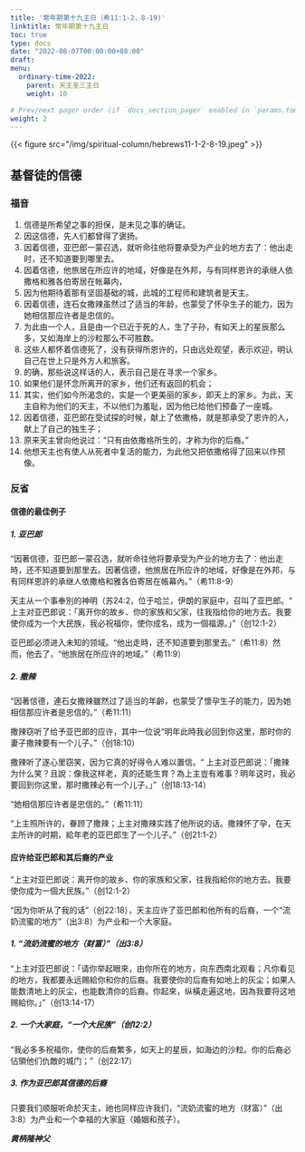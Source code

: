 ```yaml
---
title: '常年期第十九主日（希11:1-2，8-19)'
linktitle: 常年期第十九主日
toc: true
type: docs
date: "2022-08-07T00:00:00+08:00"
draft:
menu:
  ordinary-time-2022:
    parent: 天主圣三主日
    weight: 10

# Prev/next pager order (if `docs_section_pager` enabled in `params.toml`)
weight: 2
---
```


{{< figure src="/img/spiritual-column/hebrews11-1-2-8-19.jpeg" >}}

## 基督徒的信德

### 福音
1. 信德是所希望之事的担保，是未见之事的确证。
2. 因这信德，先人们都曾得了褒扬。
8. 因着信德，亚巴郎一蒙召选，就听命往他将要承受为产业的地方去了：他出走时，还不知道要到哪里去。
9. 因着信德，他旅居在所应许的地域，好像是在外邦，与有同样恩许的承继人依撒格和雅各伯寄居在帐幕内，
10. 因为他期待着那有坚固基础的城，此城的工程师和建筑者是天主。
11. 因着信德，连石女撒辣虽然过了适当的年龄，也蒙受了怀孕生子的能力，因为她相信那应许者是忠信的。
12. 为此由一个人，且是由一个已近于死的人，生了子孙，有如天上的星辰那么多，又如海岸上的沙粒那么不可胜数。
13. 这些人都怀着信德死了，没有获得所恩许的，只由远处观望，表示欢迎，明认自己在世上只是外方人和旅客。
14. 的确，那些说这样话的人，表示自己是在寻求一个家乡。
15. 如果他们是怀念所离开的家乡，他们还有返回的机会；
16. 其实，他们如今所渴念的，实是一个更美丽的家乡，即天上的家乡。为此，天主自称为他们的天主，不以他们为羞耻，因为他已给他们预备了一座城。
17. 因着信德，亚巴郎在受试探的时候，献上了依撒格，就是那承受了恩许的人，献上了自己的独生子；
18. 原来天主曾向他说过：“只有由依撒格所生的，才称为你的后裔。”
19. 他想天主也有使人从死者中复活的能力，为此他又把依撒格得了回来以作预像。

### 反省
#### 信德的最佳例子
##### 1. 亚巴郎
“因著信德，亚巴郎一蒙召选，就听命往他将要承受为产业的地方去了：他出走時，还不知道要到那里去。因著信德，他旅居在所应许的地域，好像是在外邦，与有同样恩許的承继人依撒格和雅各伯寄居在帳幕內。”（希11:8-9）

天主从一个事奉別的神明（苏24:2，位于哈兰，伊朗的家庭中，召叫了亚巴郎。“	上主对亚巴郎说：「离开你的故乡、你的家族和父家，往我指给你的地方去。我要使你成为一个大民族，我必祝福你，使你成名，成为一個福源。」”（创12:1-2）

亚巴郎必须进入未知的领域。“他出走時，还不知道要到那里去。”（希11:8）然而，他去了，“他旅居在所应许的地域。”（希11:9）

##### 2. 撒辣
“因著信德，連石女撒辣雖然过了适当的年齡，也蒙受了懷孕生子的能力，因为她相信那应许者是忠信的。”（希11:11）

撒辣窃听了给予亚巴郎的应许，其中一位说“明年此時我必回到你这里，那时你的妻子撒辣要有一个儿子。”（创18:10）

撒辣听了遂心里窃笑，因为它真的好得令人难以置信。“	上主对亚巴郎说：「撒辣为什么笑？且說：像我这样老，真的还能生育？為上主豈有难事？明年这时，我必要回到你这里，那时撒辣必有一个儿子。」”（创18:13-14）

“她相信那应许者是忠信的。”（希11:11）

“上主照所许的，眷顾了撒辣；上主对撒辣实践了他所说的话。撒辣怀了孕，在天主所许的时期，給年老的亚巴郎生了一个儿子。”（创21:1-2）

#### 应许给亚巴郎和其后裔的产业
“上主对亚巴郎说：离开你的故乡、你的家族和父家，往我指給你的地方去。我要使你成为一個大民族。”（创12:1-2）

“因为你听从了我的话”（创22:18），天主应许了亚巴郎和他所有的后裔，一个“流奶流蜜的地方”（出3:8）为产业和一个大家庭。

##### 1. “流奶流蜜的地方（财富）”（出3:8）
“上主对亚巴郎说：「请你举起眼來，由你所在的地方，向东西南北观看；凡你看见的地方，我都要永远赐給你和你的后裔。我要使你的后裔有如地上的灰尘；如果人能数清地上的灰尘，也能数清你的后裔。你起來，纵橫走遍这地，因為我要将这地赐給你。」”（创13:14-17）

##### 2. 一个大家庭，“一个大民族”（创12:2）
 “我必多多祝福你，使你的后裔繁多，如天上的星辰，如海边的沙粒。你的后裔必佔領他们仇敵的城门；”（创22:17）

##### 3. 作为亚巴郎其信德的后裔
只要我们顺服听命於天主，祂也同样应许我们，“流奶流蜜的地方（财富）”（出3:8）为产业和一个幸福的大家庭（婚姻和孩子）。

___黄柄隆神父___

